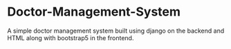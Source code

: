 # Doctor-Management-System
A simple doctor management system built using django on the backend and HTML along with bootstrap5 in the frontend.
